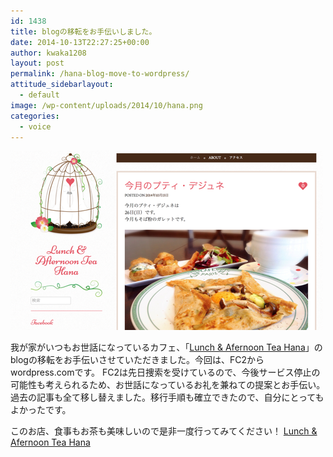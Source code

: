 ```yaml
---
id: 1438
title: blogの移転をお手伝いしました。
date: 2014-10-13T22:27:25+00:00
author: kwaka1208
layout: post
permalink: /hana-blog-move-to-wordpress/
attitude_sidebarlayout:
  - default
image: /wp-content/uploads/2014/10/hana.png
categories:
  - voice
---
```

![Lunch &amp; Afternoon Tea Hana](/assets/images/2014/10/hana.png)

我が家がいつもお世話になっているカフェ、「[Lunch & Afernoon Tea Hana](https://hanamacaron.wordpress.com/)」のblogの移転をお手伝いさせていただきました。今回は、FC2からwordpress.comです。
FC2は先日捜索を受けているので、今後サービス停止の可能性も考えられるため、お世話になっているお礼を兼ねての提案とお手伝い。過去の記事も全て移し替えました。移行手順も確立できたので、自分にとってもよかったです。

このお店、食事もお茶も美味しいので是非一度行ってみてください！
[Lunch & Afernoon Tea Hana](https://hanamacaron.wordpress.com/)